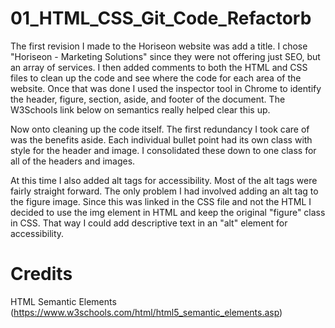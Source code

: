 # 01_HTML_CSS_Git_Code_Refactorb

The first revision I made to the Horiseon website was add a title. I chose "Horiseon - Marketing Solutions" since they were not offering just SEO, but an array of services. I then added comments to both the HTML and CSS files to clean up the code and see where the code for each area of the website. Once that was done I used the inspector tool in Chrome to identify the header, figure, section, aside, and footer of the document. The W3Schools link below on semantics really helped clear this up. 

Now onto cleaning up the code itself. The first redundancy I took care of was the benefits aside. Each individual bullet point had its own class with style for the header and image. I consolidated these down to one class for all of the headers and images. 

At this time I also added alt tags for accessibility. Most of the alt tags were fairly straight forward. The only problem I had involved adding an alt tag to the figure image. Since this was linked in the CSS file and not the HTML I decided to use the img element in HTML and keep the original "figure" class in CSS. That way I could add descriptive text in an "alt" element for accessibility.

# Credits

HTML Semantic Elements (https://www.w3schools.com/html/html5_semantic_elements.asp)

